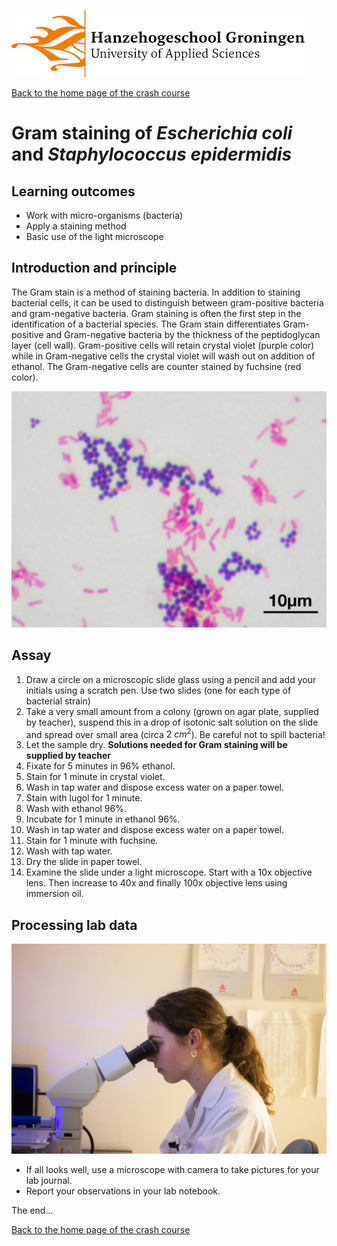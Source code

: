 ![Hanze](../hanze/hanze.png)

[Back to the home page of the crash course](./short.md)

# Gram staining of *Escherichia coli* and *Staphylococcus epidermidis*

## Learning outcomes
- Work with micro-organisms (bacteria)
- Apply a staining method
- Basic use of the light microscope

## Introduction and principle
The Gram stain is a method of staining bacteria. In addition to staining bacterial cells, it can be used to distinguish between gram-positive bacteria and gram-negative bacteria. Gram staining is often the first step in the identification of a bacterial species. The Gram stain differentiates Gram-positive and Gram-negative bacteria by the thickness of the peptidoglycan layer (cell wall). Gram-positive cells will retain crystal violet (purple color) while in Gram-negative cells the crystal violet will wash out on addition of ethanol. The Gram-negative cells are counter stained by fuchsine (red color). 

![Gram stain](./gram/gram_stain.jpg)

## Assay
1. Draw a circle on a microscopic slide glass using a pencil and add your initials using a scratch pen. Use two slides (one for each type of bacterial strain) 
2. Take a very small amount from a colony (grown on agar plate, supplied by teacher), suspend this in a drop of isotonic salt solution on the slide and spread over small area (circa $2\ cm^2$). Be careful not to spill bacteria!
2. Let the sample dry.
__Solutions needed for Gram staining will be supplied by teacher__
3. Fixate for 5 minutes in 96% ethanol.
4. Stain for 1 minute in crystal violet.
5. Wash in tap water and dispose excess water on a paper towel.
6. Stain with lugol for 1 minute.
7. Wash with ethanol 96%.
8. Incubate for 1 minute in ethanol 96%.
9. Wash in tap water and dispose excess water on a paper towel.
10. Stain for 1 minute with fuchsine.
11. Wash with tap water.
12. Dry the slide in paper towel.
13. Examine the slide under a light microscope. Start with a 10x objective lens. Then increase to 40x and finally 100x objective lens using immersion oil. 

## Processing lab data 

![mic](./gram/mic.jpg)


- If all looks well, use a microscope with camera to take pictures for your lab journal.
- Report your observations in your lab notebook.

The end...

[Back to the home page of the crash course](./short.md)

<script type="text/x-mathjax-config">
  MathJax.Hub.Config({
    tex2jax: {
      inlineMath: [ ['$','$'], ["\\(","\\)"] ],
      processEscapes: true
    }
  });
</script>
    
<script type="text/javascript"
        src="https://cdn.mathjax.org/mathjax/latest/MathJax.js?config=TeX-AMS-MML_HTMLorMML">
</script>